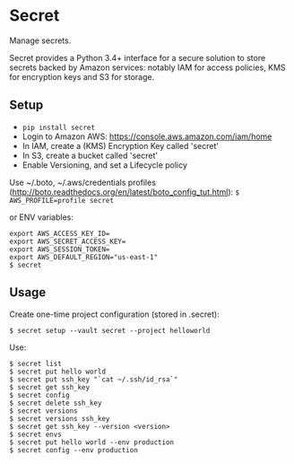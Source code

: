 # Secret

Manage secrets.

Secret provides a Python 3.4+ interface for a secure solution to store secrets backed by Amazon services:
notably IAM for access policies, KMS for encryption keys and S3 for storage.

## Setup

* `pip install secret`
* Login to Amazon AWS: https://console.aws.amazon.com/iam/home
* In IAM, create a (KMS) Encryption Key called 'secret'
* In S3, create a bucket called 'secret'
 * Enable Versioning, and set a Lifecycle policy

Use ~/.boto, ~/.aws/credentials profiles (http://boto.readthedocs.org/en/latest/boto_config_tut.html):
```$ AWS_PROFILE=profile secret```

or ENV variables:
```
export AWS_ACCESS_KEY_ID=
export AWS_SECRET_ACCESS_KEY=
export AWS_SESSION_TOKEN=
export AWS_DEFAULT_REGION="us-east-1"
$ secret
```

## Usage

Create one-time project configuration (stored in .secret):
```
$ secret setup --vault secret --project helloworld
```

Use:
```
$ secret list
$ secret put hello world
$ secret put ssh_key "`cat ~/.ssh/id_rsa`"
$ secret get ssh_key
$ secret config
$ secret delete ssh_key
$ secret versions
$ secret versions ssh_key
$ secret get ssh_key --version <version>
$ secret envs
$ secret put hello world --env production
$ secret config --env production
```

